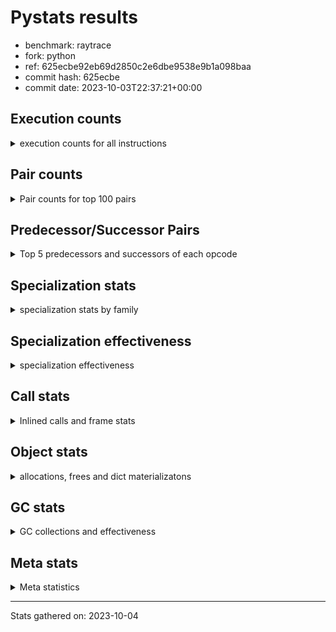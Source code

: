 
# Pystats results

- benchmark: raytrace
- fork: python
- ref: 625ecbe92eb69d2850c2e6dbe9538e9b1a098baa
- commit hash: 625ecbe
- commit date: 2023-10-03T22:37:21+00:00

## Execution counts

<details>
<summary> execution counts for all instructions </summary>

|Name | Count | Self | Cumulative | Miss ratio | 
|---|---:|---:|---:|---:|
| LOAD_FAST | 607,017,120 | 22.4% | 22.4% |  |
| LOAD_ATTR_INSTANCE_VALUE | 392,369,100 | 14.5% | 36.9% | 0.1% |
| RESUME_CHECK | 172,022,640 | 6.4% | 43.3% |  |
| LOAD_FAST_LOAD_FAST | 147,227,340 | 5.4% | 48.7% |  |
| RETURN_VALUE | 141,958,140 | 5.2% | 54.0% |  |
| BINARY_OP_MULTIPLY_FLOAT | 129,093,900 | 4.8% | 58.7% | 5.4% |
| CALL_PY_EXACT_ARGS | 119,576,560 | 4.4% | 63.2% | 2.4% |
| LOAD_ATTR_METHOD_WITH_VALUES | 117,702,520 | 4.3% | 67.5% | 2.5% |
| STORE_ATTR_INSTANCE_VALUE | 96,107,880 | 3.6% | 71.1% | 0.0% |
| STORE_FAST | 69,370,320 | 2.6% | 73.6% |  |
| BINARY_OP_ADD_FLOAT | 69,208,300 | 2.6% | 76.2% | 8.7% |
| RETURN_CONST | 63,452,700 | 2.3% | 78.5% |  |
| BINARY_OP | 54,801,080 | 2.0% | 80.6% |  |
| BINARY_OP_SUBTRACT_FLOAT | 50,859,000 | 1.9% | 82.4% | 29.7% |
| LOAD_CONST | 49,283,940 | 1.8% | 84.3% |  |
| LOAD_GLOBAL_MODULE | 44,451,880 | 1.6% | 85.9% |  |
| EXIT_INIT_CHECK | 33,388,200 | 1.2% | 87.1% |  |
| CALL_ALLOC_AND_ENTER_INIT | 33,388,200 | 1.2% | 88.4% |  |
| POP_JUMP_IF_FALSE | 32,280,780 | 1.2% | 89.6% |  |
| POP_TOP | 32,090,820 | 1.2% | 90.7% |  |
| FOR_ITER_LIST | 23,964,720 | 0.9% | 91.6% |  |
| JUMP_BACKWARD | 22,059,420 | 0.8% | 92.4% |  |
| INTERPRETER_EXIT | 19,112,340 | 0.7% | 93.2% |  |
| TO_BOOL_BOOL | 18,511,860 | 0.7% | 93.8% |  |
| BINARY_OP_MULTIPLY_INT | 14,192,820 | 0.5% | 94.4% | 60.7% |
| POP_JUMP_IF_NOT_NONE | 13,213,380 | 0.5% | 94.9% |  |
| BINARY_SUBSCR_TUPLE_INT | 13,105,200 | 0.5% | 95.3% |  |
| STORE_FAST_STORE_FAST | 12,617,460 | 0.5% | 95.8% |  |
| COMPARE_OP | 12,344,560 | 0.5% | 96.3% |  |
| UNPACK_SEQUENCE_TWO_TUPLE | 12,297,480 | 0.5% | 96.7% |  |
| BUILD_TUPLE | 8,288,040 | 0.3% | 97.0% |  |
| CALL_BUILTIN_O | 7,703,580 | 0.3% | 97.3% |  |
| PUSH_NULL | 7,609,740 | 0.3% | 97.6% |  |
| LIST_APPEND | 7,327,200 | 0.3% | 97.9% |  |
| LOAD_GLOBAL_BUILTIN | 7,114,740 | 0.3% | 98.1% |  |
| LOAD_ATTR_MODULE | 7,009,600 | 0.3% | 98.4% |  |
| CALL | 6,416,740 | 0.2% | 98.6% |  |
| BINARY_OP_SUBTRACT_INT | 4,877,700 | 0.2% | 98.8% | 7.2% |
| BINARY_OP_ADD_INT | 3,778,740 | 0.1% | 98.9% |  |
| POP_JUMP_IF_TRUE | 3,218,580 | 0.1% | 99.1% |  |
| GET_ITER | 3,117,960 | 0.1% | 99.2% |  |
| UNARY_NEGATIVE | 2,650,380 | 0.1% | 99.3% |  |
| STORE_SUBSCR | 2,400,560 | 0.1% | 99.4% |  |
| COMPARE_OP_FLOAT | 1,964,460 | 0.1% | 99.4% |  |
| BUILD_LIST | 1,836,120 | 0.1% | 99.5% |  |
| SWAP | 1,831,800 | 0.1% | 99.6% |  |
| LOAD_FAST_AND_CLEAR | 1,831,800 | 0.1% | 99.6% |  |
| TO_BOOL | 1,530,440 | 0.1% | 99.7% |  |
| NOP | 1,511,880 | 0.1% | 99.7% |  |
| FOR_ITER_RANGE | 1,212,660 | 0.0% | 99.8% |  |
| COMPARE_OP_INT | 919,980 | 0.0% | 99.8% |  |
| LOAD_ATTR | 832,520 | 0.0% | 99.9% |  |
| LOAD_ATTR_METHOD_NO_DICT | 616,320 | 0.0% | 99.9% |  |
| CALL_LIST_APPEND | 614,760 | 0.0% | 99.9% |  |
| CALL_FUNCTION_EX | 600,180 | 0.0% | 99.9% |  |
| LIST_EXTEND | 600,060 | 0.0% | 99.9% |  |
| CALL_INTRINSIC_1 | 600,060 | 0.0% | 100.0% |  |
| POP_JUMP_IF_NONE | 338,340 | 0.0% | 100.0% |  |
| UNPACK_SEQUENCE_TUPLE | 319,980 | 0.0% | 100.0% |  |
| TO_BOOL_INT | 231,420 | 0.0% | 100.0% |  |
| CALL_BUILTIN_CLASS | 6,240 | 0.0% | 100.0% |  |
| CALL_METHOD_DESCRIPTOR_FAST | 1,560 | 0.0% | 100.0% |  |
| LOAD_GLOBAL | 560 | 0.0% | 100.0% |  |
| CALL_KW | 420 | 0.0% | 100.0% |  |
| STORE_ATTR | 280 | 0.0% | 100.0% |  |
| LOAD_DEREF | 180 | 0.0% | 100.0% |  |
| EXTENDED_ARG | 180 | 0.0% | 100.0% |  |
| TO_BOOL_NONE | 60 | 0.0% | 100.0% |  |
| DICT_MERGE | 60 | 0.0% | 100.0% |  |
| COPY_FREE_VARS | 60 | 0.0% | 100.0% |  |
| BUILD_MAP | 60 | 0.0% | 100.0% |  |


</details>

## Pair counts

<details>
<summary> Pair counts for top 100 pairs </summary>

|Pair | Count | Self | Cumulative | 
|---|---:|---:|---:|
| LOAD_FAST LOAD_ATTR_INSTANCE_VALUE | 364,035,820 | 13.5% | 13.5% |
| LOAD_ATTR_INSTANCE_VALUE LOAD_FAST | 174,327,960 | 6.4% | 19.9% |
| CALL_PY_EXACT_ARGS RESUME_CHECK | 119,521,920 | 4.4% | 24.3% |
| LOAD_ATTR_INSTANCE_VALUE BINARY_OP_MULTIPLY_FLOAT | 118,163,280 | 4.4% | 28.7% |
| LOAD_FAST LOAD_ATTR_METHOD_WITH_VALUES | 106,191,680 | 3.9% | 32.6% |
| RESUME_CHECK LOAD_FAST | 103,860,420 | 3.8% | 36.4% |
| LOAD_FAST_LOAD_FAST STORE_ATTR_INSTANCE_VALUE | 88,383,160 | 3.3% | 39.7% |
| LOAD_ATTR_METHOD_WITH_VALUES CALL_PY_EXACT_ARGS | 62,291,040 | 2.3% | 42.0% |
| STORE_FAST LOAD_FAST | 62,054,940 | 2.3% | 44.3% |
| STORE_ATTR_INSTANCE_VALUE LOAD_FAST_LOAD_FAST | 54,995,040 | 2.0% | 46.3% |
| BINARY_OP_MULTIPLY_FLOAT BINARY_OP_ADD_FLOAT | 52,575,180 | 1.9% | 48.3% |
| LOAD_ATTR_METHOD_WITH_VALUES LOAD_FAST | 41,079,420 | 1.5% | 49.8% |
| BINARY_OP_MULTIPLY_FLOAT LOAD_FAST | 38,641,980 | 1.4% | 51.2% |
| BINARY_OP_ADD_FLOAT LOAD_FAST | 35,208,720 | 1.3% | 52.5% |
| RETURN_VALUE RETURN_VALUE | 34,178,400 | 1.3% | 53.8% |
| STORE_ATTR_INSTANCE_VALUE RETURN_CONST | 33,984,720 | 1.3% | 55.0% |
| RESUME_CHECK LOAD_FAST_LOAD_FAST | 33,476,280 | 1.2% | 56.3% |
| RETURN_CONST EXIT_INIT_CHECK | 33,388,200 | 1.2% | 57.5% |
| EXIT_INIT_CHECK RETURN_VALUE | 33,388,200 | 1.2% | 58.7% |
| CALL_ALLOC_AND_ENTER_INIT RESUME_CHECK | 33,388,200 | 1.2% | 60.0% |
| LOAD_FAST RETURN_VALUE | 32,788,680 | 1.2% | 61.2% |
| LOAD_ATTR_INSTANCE_VALUE BINARY_OP | 32,650,260 | 1.2% | 62.4% |
| RETURN_VALUE POP_TOP | 31,464,180 | 1.2% | 63.6% |
| POP_TOP LOAD_FAST | 30,592,560 | 1.1% | 64.7% |
| BINARY_OP_ADD_FLOAT RETURN_VALUE | 30,513,000 | 1.1% | 65.8% |
| LOAD_FAST CALL_PY_EXACT_ARGS | 30,337,720 | 1.1% | 66.9% |
| LOAD_FAST_LOAD_FAST LOAD_ATTR_INSTANCE_VALUE | 28,322,300 | 1.0% | 68.0% |
| LOAD_ATTR_INSTANCE_VALUE BINARY_OP_SUBTRACT_FLOAT | 27,452,940 | 1.0% | 69.0% |
| BINARY_OP_SUBTRACT_FLOAT LOAD_FAST | 27,133,200 | 1.0% | 70.0% |
| LOAD_FAST LOAD_CONST | 25,189,800 | 0.9% | 70.9% |
| JUMP_BACKWARD FOR_ITER_LIST | 20,853,000 | 0.8% | 71.7% |
| LOAD_GLOBAL_MODULE LOAD_FAST | 20,028,300 | 0.7% | 72.4% |
| BINARY_OP CALL_ALLOC_AND_ENTER_INIT | 19,910,120 | 0.7% | 73.2% |
| CACHE RESUME_CHECK | 19,112,340 | 0.7% | 73.9% |
| RETURN_VALUE STORE_FAST | 19,013,460 | 0.7% | 74.6% |
| RETURN_VALUE INTERPRETER_EXIT | 18,511,860 | 0.7% | 75.3% |
| RETURN_CONST TO_BOOL_BOOL | 18,511,860 | 0.7% | 76.0% |
| POP_JUMP_IF_FALSE LOAD_GLOBAL_MODULE | 18,511,860 | 0.7% | 76.6% |
| BINARY_OP_MULTIPLY_FLOAT LOAD_FAST_LOAD_FAST | 17,957,080 | 0.7% | 77.3% |
| TO_BOOL_BOOL POP_JUMP_IF_FALSE | 17,871,900 | 0.7% | 78.0% |
| RESUME_CHECK RETURN_CONST | 17,871,900 | 0.7% | 78.6% |
| RESUME_CHECK LOAD_GLOBAL_MODULE | 15,577,920 | 0.6% | 79.2% |
| LOAD_GLOBAL_MODULE LOAD_FAST_LOAD_FAST | 15,234,840 | 0.6% | 79.8% |
| LOAD_FAST POP_JUMP_IF_NOT_NONE | 13,213,380 | 0.5% | 80.3% |
| LOAD_CONST BINARY_SUBSCR_TUPLE_INT | 13,105,200 | 0.5% | 80.7% |
| LOAD_CONST COMPARE_OP | 12,341,520 | 0.5% | 81.2% |
| LOAD_ATTR_INSTANCE_VALUE CALL_PY_EXACT_ARGS | 12,297,520 | 0.5% | 81.7% |
| UNPACK_SEQUENCE_TWO_TUPLE STORE_FAST_STORE_FAST | 12,297,480 | 0.5% | 82.1% |
| FOR_ITER_LIST UNPACK_SEQUENCE_TWO_TUPLE | 12,297,480 | 0.5% | 82.6% |
| LOAD_ATTR_INSTANCE_VALUE BINARY_OP_MULTIPLY_INT | 11,781,120 | 0.4% | 83.0% |
| COMPARE_OP POP_JUMP_IF_FALSE | 11,727,360 | 0.4% | 83.4% |
| BINARY_OP STORE_FAST | 11,048,680 | 0.4% | 83.8% |
| BINARY_OP_MULTIPLY_FLOAT BINARY_OP_SUBTRACT_FLOAT | 10,767,780 | 0.4% | 84.2% |
| RETURN_VALUE LOAD_FAST_LOAD_FAST | 10,767,420 | 0.4% | 84.6% |
| LOAD_FAST_LOAD_FAST BINARY_OP_MULTIPLY_FLOAT | 10,767,420 | 0.4% | 85.0% |
| BINARY_OP_SUBTRACT_FLOAT STORE_FAST | 10,737,480 | 0.4% | 85.4% |
| BINARY_OP_SUBTRACT_FLOAT BINARY_OP_SUBTRACT_FLOAT | 10,737,420 | 0.4% | 85.8% |
| POP_JUMP_IF_FALSE RETURN_CONST | 10,355,460 | 0.4% | 86.2% |
| POP_JUMP_IF_NOT_NONE JUMP_BACKWARD | 10,351,380 | 0.4% | 86.6% |
| FOR_ITER_LIST STORE_FAST | 9,497,220 | 0.4% | 86.9% |
| LOAD_CONST LOAD_FAST | 9,276,060 | 0.3% | 87.3% |
| BINARY_OP LOAD_FAST | 9,238,980 | 0.3% | 87.6% |
| BINARY_OP_MULTIPLY_FLOAT CALL_ALLOC_AND_ENTER_INIT | 8,978,540 | 0.3% | 88.0% |
| BINARY_OP_MULTIPLY_INT BINARY_OP_ADD_FLOAT | 8,437,640 | 0.3% | 88.3% |
| LOAD_FAST_LOAD_FAST LOAD_ATTR_METHOD_WITH_VALUES | 7,967,160 | 0.3% | 88.6% |
| LOAD_FAST STORE_ATTR_INSTANCE_VALUE | 7,724,440 | 0.3% | 88.8% |
| RETURN_VALUE LOAD_FAST | 7,330,740 | 0.3% | 89.1% |
| LOAD_FAST BUILD_TUPLE | 7,327,260 | 0.3% | 89.4% |
| STORE_FAST_STORE_FAST LOAD_FAST_LOAD_FAST | 7,327,200 | 0.3% | 89.7% |
| LIST_APPEND JUMP_BACKWARD | 7,327,200 | 0.3% | 89.9% |
| BUILD_TUPLE LIST_APPEND | 7,327,200 | 0.3% | 90.2% |
| BINARY_SUBSCR_TUPLE_INT STORE_FAST | 7,327,200 | 0.3% | 90.5% |
| RETURN_VALUE BINARY_OP | 7,233,180 | 0.3% | 90.7% |
| LOAD_ATTR_METHOD_WITH_VALUES LOAD_CONST | 7,144,620 | 0.3% | 91.0% |
| LOAD_ATTR_MODULE PUSH_NULL | 7,009,540 | 0.3% | 91.3% |
| PUSH_NULL LOAD_FAST | 7,009,500 | 0.3% | 91.5% |
| LOAD_GLOBAL_MODULE LOAD_ATTR_MODULE | 7,009,480 | 0.3% | 91.8% |
| BINARY_OP CALL_PY_EXACT_ARGS | 6,824,640 | 0.3% | 92.0% |
| STORE_ATTR_INSTANCE_VALUE LOAD_FAST | 6,807,300 | 0.3% | 92.3% |
| RETURN_VALUE CALL_BUILTIN_O | 6,593,220 | 0.2% | 92.5% |
| CALL_BUILTIN_O RETURN_VALUE | 6,593,220 | 0.2% | 92.8% |
| LOAD_FAST BINARY_OP | 6,490,300 | 0.2% | 93.0% |
| RETURN_CONST LOAD_FAST | 6,206,880 | 0.2% | 93.2% |
| RETURN_VALUE CALL_PY_EXACT_ARGS | 5,610,360 | 0.2% | 93.5% |
| LOAD_ATTR_METHOD_WITH_VALUES LOAD_GLOBAL_MODULE | 4,970,880 | 0.2% | 93.6% |
| STORE_FAST_STORE_FAST LOAD_FAST | 4,970,280 | 0.2% | 93.8% |
| LOAD_FAST_LOAD_FAST LOAD_FAST | 4,970,280 | 0.2% | 94.0% |
| RETURN_CONST STORE_FAST | 4,744,500 | 0.2% | 94.2% |
| LOAD_GLOBAL_BUILTIN LOAD_CONST | 3,920,040 | 0.1% | 94.3% |
| LOAD_ATTR_INSTANCE_VALUE BINARY_OP_ADD_FLOAT | 3,919,980 | 0.1% | 94.5% |
| LOAD_ATTR_INSTANCE_VALUE LOAD_CONST | 3,711,900 | 0.1% | 94.6% |
| CALL CALL | 3,601,640 | 0.1% | 94.7% |
| LOAD_CONST LOAD_GLOBAL_BUILTIN | 3,600,000 | 0.1% | 94.9% |
| BINARY_OP_MULTIPLY_INT LOAD_FAST | 3,297,240 | 0.1% | 95.0% |
| BINARY_OP BINARY_OP_ADD_FLOAT | 3,056,820 | 0.1% | 95.1% |
| LOAD_FAST_LOAD_FAST LOAD_CONST | 2,898,180 | 0.1% | 95.2% |
| BINARY_SUBSCR_TUPLE_INT LOAD_FAST_LOAD_FAST | 2,879,820 | 0.1% | 95.3% |
| BINARY_SUBSCR_TUPLE_INT BINARY_OP | 2,847,420 | 0.1% | 95.4% |
| LOAD_ATTR_INSTANCE_VALUE BINARY_OP_SUBTRACT_INT | 2,755,080 | 0.1% | 95.5% |
| LOAD_CONST BINARY_OP_ADD_INT | 2,715,900 | 0.1% | 95.6% |


</details>

## Predecessor/Successor Pairs

<details>
<summary> Top 5 predecessors and successors of each opcode </summary>

### CACHE

<details>
<summary> Successors and predecessors for CACHE </summary>

|Predecessors | Count | Percentage | 
|---|---:|---:|

|Successors | Count | Percentage | 
|---|---:|---:|
| RESUME_CHECK | 19,112,340 | 100.0% |


</details>

### EXIT_INIT_CHECK

<details>
<summary> Successors and predecessors for EXIT_INIT_CHECK </summary>

|Predecessors | Count | Percentage | 
|---|---:|---:|
| RETURN_CONST | 33,388,200 | 100.0% |

|Successors | Count | Percentage | 
|---|---:|---:|
| RETURN_VALUE | 33,388,200 | 100.0% |


</details>

### GET_ITER

<details>
<summary> Successors and predecessors for GET_ITER </summary>

|Predecessors | Count | Percentage | 
|---|---:|---:|
| LOAD_ATTR_INSTANCE_VALUE | 1,875,840 | 60.2% |
| LOAD_FAST | 915,960 | 29.4% |
| RETURN_VALUE | 319,980 | 10.3% |
| CALL_BUILTIN_CLASS | 6,180 | 0.2% |

|Successors | Count | Percentage | 
|---|---:|---:|
| FOR_ITER_LIST | 2,195,820 | 70.4% |
| LOAD_FAST_AND_CLEAR | 915,900 | 29.4% |
| FOR_ITER_RANGE | 6,180 | 0.2% |
| EXTENDED_ARG | 60 | 0.0% |


</details>

### INTERPRETER_EXIT

<details>
<summary> Successors and predecessors for INTERPRETER_EXIT </summary>

|Predecessors | Count | Percentage | 
|---|---:|---:|
| RETURN_VALUE | 18,511,860 | 96.9% |
| RETURN_CONST | 600,480 | 3.1% |

|Successors | Count | Percentage | 
|---|---:|---:|


</details>

### NOP

<details>
<summary> Successors and predecessors for NOP </summary>

|Predecessors | Count | Percentage | 
|---|---:|---:|
| POP_JUMP_IF_FALSE | 915,900 | 60.6% |
| POP_JUMP_IF_NOT_NONE | 595,920 | 39.4% |
| POP_TOP | 60 | 0.0% |

|Successors | Count | Percentage | 
|---|---:|---:|
| LOAD_FAST | 1,511,820 | 100.0% |
| LOAD_DEREF | 60 | 0.0% |


</details>

### POP_TOP

<details>
<summary> Successors and predecessors for POP_TOP </summary>

|Predecessors | Count | Percentage | 
|---|---:|---:|
| RETURN_VALUE | 31,464,180 | 98.0% |
| CALL_FUNCTION_EX | 600,000 | 1.9% |
| POP_JUMP_IF_TRUE | 25,800 | 0.1% |
| RETURN_CONST | 780 | 0.0% |
| CALL | 60 | 0.0% |

|Successors | Count | Percentage | 
|---|---:|---:|
| LOAD_FAST | 30,592,560 | 95.3% |
| LOAD_GLOBAL_MODULE | 640,080 | 2.0% |
| JUMP_BACKWARD | 600,360 | 1.9% |
| LOAD_GLOBAL_BUILTIN | 231,460 | 0.7% |
| RETURN_CONST | 25,800 | 0.1% |


</details>

### PUSH_NULL

<details>
<summary> Successors and predecessors for PUSH_NULL </summary>

|Predecessors | Count | Percentage | 
|---|---:|---:|
| LOAD_ATTR_MODULE | 7,009,540 | 92.1% |
| LOAD_ATTR | 600,080 | 7.9% |
| LOAD_DEREF | 120 | 0.0% |

|Successors | Count | Percentage | 
|---|---:|---:|
| LOAD_FAST | 7,009,500 | 92.1% |
| LOAD_FAST_LOAD_FAST | 600,000 | 7.9% |
| CALL | 180 | 0.0% |
| LOAD_CONST | 60 | 0.0% |


</details>

### RETURN_VALUE

<details>
<summary> Successors and predecessors for RETURN_VALUE </summary>

|Predecessors | Count | Percentage | 
|---|---:|---:|
| RETURN_VALUE | 34,178,400 | 24.1% |
| EXIT_INIT_CHECK | 33,388,200 | 23.5% |
| LOAD_FAST | 32,788,680 | 23.1% |
| BINARY_OP_ADD_FLOAT | 30,513,000 | 21.5% |
| CALL_BUILTIN_O | 6,593,220 | 4.6% |

|Successors | Count | Percentage | 
|---|---:|---:|
| RETURN_VALUE | 34,178,400 | 24.1% |
| POP_TOP | 31,464,180 | 22.2% |
| STORE_FAST | 19,013,460 | 13.4% |
| INTERPRETER_EXIT | 18,511,860 | 13.0% |
| LOAD_FAST_LOAD_FAST | 10,767,420 | 7.6% |


</details>

### STORE_SUBSCR

<details>
<summary> Successors and predecessors for STORE_SUBSCR </summary>

|Predecessors | Count | Percentage | 
|---|---:|---:|
| BINARY_OP_ADD_INT | 1,800,000 | 75.0% |
| LOAD_FAST | 600,000 | 25.0% |
| STORE_SUBSCR | 560 | 0.0% |

|Successors | Count | Percentage | 
|---|---:|---:|
| LOAD_GLOBAL_BUILTIN | 1,200,000 | 50.0% |
| RETURN_CONST | 600,000 | 25.0% |
| JUMP_BACKWARD | 600,000 | 25.0% |
| STORE_SUBSCR | 560 | 0.0% |


</details>

### TO_BOOL

<details>
<summary> Successors and predecessors for TO_BOOL </summary>

|Predecessors | Count | Percentage | 
|---|---:|---:|
| LOAD_FAST | 1,530,080 | 100.0% |
| TO_BOOL | 360 | 0.0% |

|Successors | Count | Percentage | 
|---|---:|---:|
| POP_JUMP_IF_FALSE | 1,530,060 | 100.0% |
| TO_BOOL | 360 | 0.0% |
| TO_BOOL_NONE | 20 | 0.0% |


</details>

### UNARY_NEGATIVE

<details>
<summary> Successors and predecessors for UNARY_NEGATIVE </summary>

|Predecessors | Count | Percentage | 
|---|---:|---:|
| LOAD_FAST | 1,530,060 | 57.7% |
| LOAD_GLOBAL_MODULE | 1,120,320 | 42.3% |

|Successors | Count | Percentage | 
|---|---:|---:|
| BINARY_OP | 1,530,060 | 57.7% |
| COMPARE_OP_FLOAT | 1,120,320 | 42.3% |


</details>

### BINARY_OP

<details>
<summary> Successors and predecessors for BINARY_OP </summary>

|Predecessors | Count | Percentage | 
|---|---:|---:|
| LOAD_ATTR_INSTANCE_VALUE | 32,650,260 | 59.6% |
| RETURN_VALUE | 7,233,180 | 13.2% |
| LOAD_FAST | 6,490,300 | 11.8% |
| BINARY_SUBSCR_TUPLE_INT | 2,847,420 | 5.2% |
| LOAD_FAST_LOAD_FAST | 1,833,740 | 3.3% |

|Successors | Count | Percentage | 
|---|---:|---:|
| CALL_ALLOC_AND_ENTER_INIT | 19,910,120 | 36.3% |
| STORE_FAST | 11,048,680 | 20.2% |
| LOAD_FAST | 9,238,980 | 16.9% |
| CALL_PY_EXACT_ARGS | 6,824,640 | 12.5% |
| BINARY_OP_ADD_FLOAT | 3,056,820 | 5.6% |


</details>

### BUILD_LIST

<details>
<summary> Successors and predecessors for BUILD_LIST </summary>

|Predecessors | Count | Percentage | 
|---|---:|---:|
| SWAP | 915,900 | 49.9% |
| LOAD_FAST_LOAD_FAST | 600,000 | 32.7% |
| RESUME_CHECK | 320,040 | 17.4% |
| STORE_ATTR_INSTANCE_VALUE | 60 | 0.0% |
| LOAD_FAST | 60 | 0.0% |

|Successors | Count | Percentage | 
|---|---:|---:|
| SWAP | 915,900 | 49.9% |
| LOAD_FAST | 600,120 | 32.7% |
| STORE_FAST | 319,980 | 17.4% |
| LOAD_FAST_LOAD_FAST | 60 | 0.0% |
| LOAD_DEREF | 60 | 0.0% |


</details>

### BUILD_MAP

<details>
<summary> Successors and predecessors for BUILD_MAP </summary>

|Predecessors | Count | Percentage | 
|---|---:|---:|
| BUILD_TUPLE | 60 | 100.0% |

|Successors | Count | Percentage | 
|---|---:|---:|
| LOAD_FAST | 60 | 100.0% |


</details>

### BUILD_TUPLE

<details>
<summary> Successors and predecessors for BUILD_TUPLE </summary>

|Predecessors | Count | Percentage | 
|---|---:|---:|
| LOAD_FAST | 7,327,260 | 88.4% |
| BINARY_OP_ADD_FLOAT | 953,900 | 11.5% |
| BINARY_OP | 6,040 | 0.1% |
| LOAD_FAST_LOAD_FAST | 480 | 0.0% |
| LOAD_CONST | 360 | 0.0% |

|Successors | Count | Percentage | 
|---|---:|---:|
| LIST_APPEND | 7,327,200 | 88.4% |
| RETURN_VALUE | 959,940 | 11.6% |
| CALL_LIST_APPEND | 480 | 0.0% |
| LOAD_CONST | 360 | 0.0% |
| BUILD_MAP | 60 | 0.0% |


</details>

### CALL

<details>
<summary> Successors and predecessors for CALL </summary>

|Predecessors | Count | Percentage | 
|---|---:|---:|
| CALL | 3,601,640 | 56.1% |
| BINARY_OP_MULTIPLY_INT | 1,049,060 | 16.3% |
| BINARY_OP | 751,040 | 11.7% |
| BINARY_OP_ADD_FLOAT | 694,260 | 10.8% |
| LOAD_FAST | 320,040 | 5.0% |

|Successors | Count | Percentage | 
|---|---:|---:|
| CALL | 3,601,640 | 56.1% |
| LOAD_FAST | 1,800,120 | 28.1% |
| BINARY_OP_ADD_INT | 462,840 | 7.2% |
| STORE_FAST | 320,040 | 5.0% |
| LOAD_GLOBAL_BUILTIN | 231,420 | 3.6% |


</details>

### CALL_FUNCTION_EX

<details>
<summary> Successors and predecessors for CALL_FUNCTION_EX </summary>

|Predecessors | Count | Percentage | 
|---|---:|---:|
| CALL_INTRINSIC_1 | 600,060 | 100.0% |
| LOAD_FAST | 60 | 0.0% |
| DICT_MERGE | 60 | 0.0% |

|Successors | Count | Percentage | 
|---|---:|---:|
| POP_TOP | 600,000 | 100.0% |
| RESUME_CHECK | 120 | 0.0% |
| COPY_FREE_VARS | 60 | 0.0% |


</details>

### CALL_INTRINSIC_1

<details>
<summary> Successors and predecessors for CALL_INTRINSIC_1 </summary>

|Predecessors | Count | Percentage | 
|---|---:|---:|
| LIST_EXTEND | 600,060 | 100.0% |

|Successors | Count | Percentage | 
|---|---:|---:|
| CALL_FUNCTION_EX | 600,060 | 100.0% |


</details>

### CALL_KW

<details>
<summary> Successors and predecessors for CALL_KW </summary>

|Predecessors | Count | Percentage | 
|---|---:|---:|
| LOAD_CONST | 420 | 100.0% |

|Successors | Count | Percentage | 
|---|---:|---:|
| CALL_PY_EXACT_ARGS | 400 | 95.2% |
| CALL | 20 | 4.8% |


</details>

### COMPARE_OP

<details>
<summary> Successors and predecessors for COMPARE_OP </summary>

|Predecessors | Count | Percentage | 
|---|---:|---:|
| LOAD_CONST | 12,341,520 | 100.0% |
| COMPARE_OP | 3,040 | 0.0% |

|Successors | Count | Percentage | 
|---|---:|---:|
| POP_JUMP_IF_FALSE | 11,727,360 | 95.0% |
| POP_JUMP_IF_TRUE | 614,160 | 5.0% |
| COMPARE_OP | 3,040 | 0.0% |


</details>

### COPY_FREE_VARS

<details>
<summary> Successors and predecessors for COPY_FREE_VARS </summary>

|Predecessors | Count | Percentage | 
|---|---:|---:|
| CALL_FUNCTION_EX | 60 | 100.0% |

|Successors | Count | Percentage | 
|---|---:|---:|
| RESUME_CHECK | 60 | 100.0% |


</details>

### DICT_MERGE

<details>
<summary> Successors and predecessors for DICT_MERGE </summary>

|Predecessors | Count | Percentage | 
|---|---:|---:|
| LOAD_FAST | 60 | 100.0% |

|Successors | Count | Percentage | 
|---|---:|---:|
| CALL_FUNCTION_EX | 60 | 100.0% |


</details>

### EXTENDED_ARG

<details>
<summary> Successors and predecessors for EXTENDED_ARG </summary>

|Predecessors | Count | Percentage | 
|---|---:|---:|
| POP_TOP | 60 | 33.3% |
| JUMP_BACKWARD | 60 | 33.3% |
| GET_ITER | 60 | 33.3% |

|Successors | Count | Percentage | 
|---|---:|---:|
| FOR_ITER_RANGE | 120 | 66.7% |
| JUMP_BACKWARD | 60 | 33.3% |


</details>

### JUMP_BACKWARD

<details>
<summary> Successors and predecessors for JUMP_BACKWARD </summary>

|Predecessors | Count | Percentage | 
|---|---:|---:|
| POP_JUMP_IF_NOT_NONE | 10,351,380 | 46.9% |
| LIST_APPEND | 7,327,200 | 33.2% |
| POP_JUMP_IF_TRUE | 1,693,200 | 7.7% |
| STORE_FAST | 867,060 | 3.9% |
| CALL_LIST_APPEND | 614,160 | 2.8% |

|Successors | Count | Percentage | 
|---|---:|---:|
| FOR_ITER_LIST | 20,853,000 | 94.5% |
| FOR_ITER_RANGE | 1,206,360 | 5.5% |
| EXTENDED_ARG | 60 | 0.0% |


</details>

### LIST_APPEND

<details>
<summary> Successors and predecessors for LIST_APPEND </summary>

|Predecessors | Count | Percentage | 
|---|---:|---:|
| BUILD_TUPLE | 7,327,200 | 100.0% |

|Successors | Count | Percentage | 
|---|---:|---:|
| JUMP_BACKWARD | 7,327,200 | 100.0% |


</details>

### LIST_EXTEND

<details>
<summary> Successors and predecessors for LIST_EXTEND </summary>

|Predecessors | Count | Percentage | 
|---|---:|---:|
| LOAD_FAST | 600,000 | 100.0% |
| LOAD_DEREF | 60 | 0.0% |

|Successors | Count | Percentage | 
|---|---:|---:|
| CALL_INTRINSIC_1 | 600,060 | 100.0% |


</details>

### LOAD_ATTR

<details>
<summary> Successors and predecessors for LOAD_ATTR </summary>

|Predecessors | Count | Percentage | 
|---|---:|---:|
| LOAD_FAST | 600,340 | 72.1% |
| LOAD_GLOBAL_MODULE | 231,780 | 27.8% |
| LOAD_ATTR | 280 | 0.0% |
| RETURN_VALUE | 40 | 0.0% |
| LOAD_FAST_LOAD_FAST | 40 | 0.0% |

|Successors | Count | Percentage | 
|---|---:|---:|
| PUSH_NULL | 600,080 | 72.1% |
| BINARY_OP | 231,420 | 27.8% |
| LOAD_ATTR | 280 | 0.0% |
| LOAD_ATTR_METHOD_WITH_VALUES | 220 | 0.0% |
| LOAD_ATTR_INSTANCE_VALUE | 180 | 0.0% |


</details>

### LOAD_CONST

<details>
<summary> Successors and predecessors for LOAD_CONST </summary>

|Predecessors | Count | Percentage | 
|---|---:|---:|
| LOAD_FAST | 25,189,800 | 51.1% |
| LOAD_ATTR_METHOD_WITH_VALUES | 7,144,620 | 14.5% |
| LOAD_GLOBAL_BUILTIN | 3,920,040 | 8.0% |
| LOAD_ATTR_INSTANCE_VALUE | 3,711,900 | 7.5% |
| LOAD_FAST_LOAD_FAST | 2,898,180 | 5.9% |

|Successors | Count | Percentage | 
|---|---:|---:|
| BINARY_SUBSCR_TUPLE_INT | 13,105,200 | 26.6% |
| COMPARE_OP | 12,341,520 | 25.0% |
| LOAD_FAST | 9,276,060 | 18.8% |
| LOAD_GLOBAL_BUILTIN | 3,600,000 | 7.3% |
| BINARY_OP_ADD_INT | 2,715,900 | 5.5% |


</details>

### LOAD_DEREF

<details>
<summary> Successors and predecessors for LOAD_DEREF </summary>

|Predecessors | Count | Percentage | 
|---|---:|---:|
| RESUME_CHECK | 60 | 33.3% |
| NOP | 60 | 33.3% |
| BUILD_LIST | 60 | 33.3% |

|Successors | Count | Percentage | 
|---|---:|---:|
| PUSH_NULL | 120 | 66.7% |
| LIST_EXTEND | 60 | 33.3% |


</details>

### LOAD_FAST

<details>
<summary> Successors and predecessors for LOAD_FAST </summary>

|Predecessors | Count | Percentage | 
|---|---:|---:|
| LOAD_ATTR_INSTANCE_VALUE | 174,327,960 | 28.7% |
| RESUME_CHECK | 103,860,420 | 17.1% |
| STORE_FAST | 62,054,940 | 10.2% |
| LOAD_ATTR_METHOD_WITH_VALUES | 41,079,420 | 6.8% |
| BINARY_OP_MULTIPLY_FLOAT | 38,641,980 | 6.4% |

|Successors | Count | Percentage | 
|---|---:|---:|
| LOAD_ATTR_INSTANCE_VALUE | 364,035,820 | 60.0% |
| LOAD_ATTR_METHOD_WITH_VALUES | 106,191,680 | 17.5% |
| RETURN_VALUE | 32,788,680 | 5.4% |
| CALL_PY_EXACT_ARGS | 30,337,720 | 5.0% |
| LOAD_CONST | 25,189,800 | 4.1% |


</details>

### LOAD_FAST_AND_CLEAR

<details>
<summary> Successors and predecessors for LOAD_FAST_AND_CLEAR </summary>

|Predecessors | Count | Percentage | 
|---|---:|---:|
| LOAD_FAST_AND_CLEAR | 915,900 | 50.0% |
| GET_ITER | 915,900 | 50.0% |

|Successors | Count | Percentage | 
|---|---:|---:|
| SWAP | 915,900 | 50.0% |
| LOAD_FAST_AND_CLEAR | 915,900 | 50.0% |


</details>

### LOAD_FAST_LOAD_FAST

<details>
<summary> Successors and predecessors for LOAD_FAST_LOAD_FAST </summary>

|Predecessors | Count | Percentage | 
|---|---:|---:|
| STORE_ATTR_INSTANCE_VALUE | 54,995,040 | 37.4% |
| RESUME_CHECK | 33,476,280 | 22.7% |
| BINARY_OP_MULTIPLY_FLOAT | 17,957,080 | 12.2% |
| LOAD_GLOBAL_MODULE | 15,234,840 | 10.3% |
| RETURN_VALUE | 10,767,420 | 7.3% |

|Successors | Count | Percentage | 
|---|---:|---:|
| STORE_ATTR_INSTANCE_VALUE | 88,383,160 | 60.0% |
| LOAD_ATTR_INSTANCE_VALUE | 28,322,300 | 19.2% |
| BINARY_OP_MULTIPLY_FLOAT | 10,767,420 | 7.3% |
| LOAD_ATTR_METHOD_WITH_VALUES | 7,967,160 | 5.4% |
| LOAD_FAST | 4,970,280 | 3.4% |


</details>

### LOAD_GLOBAL

<details>
<summary> Successors and predecessors for LOAD_GLOBAL </summary>

|Predecessors | Count | Percentage | 
|---|---:|---:|
| STORE_FAST | 120 | 21.4% |
| LOAD_ATTR_METHOD_WITH_VALUES | 120 | 21.4% |
| RETURN_VALUE | 100 | 17.9% |
| RESUME_CHECK | 80 | 14.3% |
| STORE_ATTR_INSTANCE_VALUE | 60 | 10.7% |

|Successors | Count | Percentage | 
|---|---:|---:|
| LOAD_GLOBAL_MODULE | 460 | 82.1% |
| LOAD_GLOBAL_BUILTIN | 80 | 14.3% |
| LOAD_ATTR | 20 | 3.6% |


</details>

### POP_JUMP_IF_FALSE

<details>
<summary> Successors and predecessors for POP_JUMP_IF_FALSE </summary>

|Predecessors | Count | Percentage | 
|---|---:|---:|
| TO_BOOL_BOOL | 17,871,900 | 55.4% |
| COMPARE_OP | 11,727,360 | 36.3% |
| TO_BOOL | 1,530,060 | 4.7% |
| COMPARE_OP_INT | 919,980 | 2.8% |
| TO_BOOL_INT | 231,420 | 0.7% |

|Successors | Count | Percentage | 
|---|---:|---:|
| LOAD_GLOBAL_MODULE | 18,511,860 | 57.3% |
| RETURN_CONST | 10,355,460 | 32.1% |
| LOAD_CONST | 1,850,040 | 5.7% |
| NOP | 915,900 | 2.8% |
| LOAD_FAST | 647,520 | 2.0% |


</details>

### POP_JUMP_IF_NONE

<details>
<summary> Successors and predecessors for POP_JUMP_IF_NONE </summary>

|Predecessors | Count | Percentage | 
|---|---:|---:|
| LOAD_FAST | 338,340 | 100.0% |

|Successors | Count | Percentage | 
|---|---:|---:|
| LOAD_FAST | 319,980 | 94.6% |
| LOAD_FAST_LOAD_FAST | 18,360 | 5.4% |


</details>

### POP_JUMP_IF_NOT_NONE

<details>
<summary> Successors and predecessors for POP_JUMP_IF_NOT_NONE </summary>

|Predecessors | Count | Percentage | 
|---|---:|---:|
| LOAD_FAST | 13,213,380 | 100.0% |

|Successors | Count | Percentage | 
|---|---:|---:|
| JUMP_BACKWARD | 10,351,380 | 78.3% |
| LOAD_FAST | 2,266,080 | 17.1% |
| NOP | 595,920 | 4.5% |


</details>

### POP_JUMP_IF_TRUE

<details>
<summary> Successors and predecessors for POP_JUMP_IF_TRUE </summary>

|Predecessors | Count | Percentage | 
|---|---:|---:|
| COMPARE_OP_FLOAT | 1,964,460 | 61.0% |
| TO_BOOL_BOOL | 639,960 | 19.9% |
| COMPARE_OP | 614,160 | 19.1% |

|Successors | Count | Percentage | 
|---|---:|---:|
| JUMP_BACKWARD | 1,693,200 | 52.6% |
| LOAD_FAST | 955,620 | 29.7% |
| LOAD_FAST_LOAD_FAST | 543,960 | 16.9% |
| POP_TOP | 25,800 | 0.8% |


</details>

### RETURN_CONST

<details>
<summary> Successors and predecessors for RETURN_CONST </summary>

|Predecessors | Count | Percentage | 
|---|---:|---:|
| STORE_ATTR_INSTANCE_VALUE | 33,984,720 | 53.6% |
| RESUME_CHECK | 17,871,900 | 28.2% |
| POP_JUMP_IF_FALSE | 10,355,460 | 16.3% |
| FOR_ITER_LIST | 614,160 | 1.0% |
| STORE_SUBSCR | 600,000 | 0.9% |

|Successors | Count | Percentage | 
|---|---:|---:|
| EXIT_INIT_CHECK | 33,388,200 | 52.6% |
| TO_BOOL_BOOL | 18,511,860 | 29.2% |
| LOAD_FAST | 6,206,880 | 9.8% |
| STORE_FAST | 4,744,500 | 7.5% |
| INTERPRETER_EXIT | 600,480 | 0.9% |


</details>

### STORE_ATTR

<details>
<summary> Successors and predecessors for STORE_ATTR </summary>

|Predecessors | Count | Percentage | 
|---|---:|---:|
| LOAD_FAST | 200 | 71.4% |
| LOAD_FAST_LOAD_FAST | 80 | 28.6% |

|Successors | Count | Percentage | 
|---|---:|---:|
| STORE_ATTR_INSTANCE_VALUE | 280 | 100.0% |


</details>

### STORE_FAST

<details>
<summary> Successors and predecessors for STORE_FAST </summary>

|Predecessors | Count | Percentage | 
|---|---:|---:|
| RETURN_VALUE | 19,013,460 | 27.4% |
| BINARY_OP | 11,048,680 | 15.9% |
| BINARY_OP_SUBTRACT_FLOAT | 10,737,480 | 15.5% |
| FOR_ITER_LIST | 9,497,220 | 13.7% |
| BINARY_SUBSCR_TUPLE_INT | 7,327,200 | 10.6% |

|Successors | Count | Percentage | 
|---|---:|---:|
| LOAD_FAST | 62,054,940 | 89.5% |
| LOAD_GLOBAL_MODULE | 2,156,060 | 3.1% |
| STORE_FAST | 1,831,800 | 2.6% |
| LOAD_FAST_LOAD_FAST | 934,260 | 1.3% |
| LOAD_CONST | 920,040 | 1.3% |


</details>

### STORE_FAST_STORE_FAST

<details>
<summary> Successors and predecessors for STORE_FAST_STORE_FAST </summary>

|Predecessors | Count | Percentage | 
|---|---:|---:|
| UNPACK_SEQUENCE_TWO_TUPLE | 12,297,480 | 97.5% |
| UNPACK_SEQUENCE_TUPLE | 319,980 | 2.5% |

|Successors | Count | Percentage | 
|---|---:|---:|
| LOAD_FAST_LOAD_FAST | 7,327,200 | 58.1% |
| LOAD_FAST | 4,970,280 | 39.4% |
| STORE_FAST | 319,980 | 2.5% |


</details>

### SWAP

<details>
<summary> Successors and predecessors for SWAP </summary>

|Predecessors | Count | Percentage | 
|---|---:|---:|
| LOAD_FAST_AND_CLEAR | 915,900 | 50.0% |
| BUILD_LIST | 915,900 | 50.0% |

|Successors | Count | Percentage | 
|---|---:|---:|
| FOR_ITER_LIST | 915,900 | 50.0% |
| BUILD_LIST | 915,900 | 50.0% |


</details>

### BINARY_OP_ADD_FLOAT

<details>
<summary> Successors and predecessors for BINARY_OP_ADD_FLOAT </summary>

|Predecessors | Count | Percentage | 
|---|---:|---:|
| BINARY_OP_MULTIPLY_FLOAT | 52,575,180 | 76.0% |
| BINARY_OP_MULTIPLY_INT | 8,437,640 | 12.2% |
| LOAD_ATTR_INSTANCE_VALUE | 3,919,980 | 5.7% |
| BINARY_OP | 3,056,820 | 4.4% |
| LOAD_CONST | 694,260 | 1.0% |

|Successors | Count | Percentage | 
|---|---:|---:|
| LOAD_FAST | 35,208,720 | 50.9% |
| RETURN_VALUE | 30,513,000 | 44.1% |
| CALL_ALLOC_AND_ENTER_INIT | 1,200,000 | 1.7% |
| BUILD_TUPLE | 953,900 | 1.4% |
| CALL | 694,260 | 1.0% |


</details>

### BINARY_OP_ADD_INT

<details>
<summary> Successors and predecessors for BINARY_OP_ADD_INT </summary>

|Predecessors | Count | Percentage | 
|---|---:|---:|
| LOAD_CONST | 2,715,900 | 71.9% |
| LOAD_FAST | 600,000 | 15.9% |
| CALL | 462,840 | 12.2% |

|Successors | Count | Percentage | 
|---|---:|---:|
| STORE_SUBSCR | 1,800,000 | 47.6% |
| LOAD_FAST | 915,900 | 24.2% |
| LOAD_CONST | 831,420 | 22.0% |
| LOAD_GLOBAL_BUILTIN | 231,420 | 6.1% |


</details>

### BINARY_OP_MULTIPLY_FLOAT

<details>
<summary> Successors and predecessors for BINARY_OP_MULTIPLY_FLOAT </summary>

|Predecessors | Count | Percentage | 
|---|---:|---:|
| LOAD_ATTR_INSTANCE_VALUE | 118,163,280 | 91.5% |
| LOAD_FAST_LOAD_FAST | 10,767,420 | 8.3% |
| BINARY_OP_MULTIPLY_INT | 112,140 | 0.1% |
| BINARY_SUBSCR_TUPLE_INT | 32,400 | 0.0% |
| BINARY_OP | 18,620 | 0.0% |

|Successors | Count | Percentage | 
|---|---:|---:|
| BINARY_OP_ADD_FLOAT | 52,575,180 | 40.7% |
| LOAD_FAST | 38,641,980 | 29.9% |
| LOAD_FAST_LOAD_FAST | 17,957,080 | 13.9% |
| BINARY_OP_SUBTRACT_FLOAT | 10,767,780 | 8.3% |
| CALL_ALLOC_AND_ENTER_INIT | 8,978,540 | 7.0% |


</details>

### BINARY_OP_MULTIPLY_INT

<details>
<summary> Successors and predecessors for BINARY_OP_MULTIPLY_INT </summary>

|Predecessors | Count | Percentage | 
|---|---:|---:|
| LOAD_ATTR_INSTANCE_VALUE | 11,781,120 | 83.0% |
| LOAD_CONST | 2,249,080 | 15.8% |
| BINARY_OP | 137,100 | 1.0% |
| BINARY_OP_MULTIPLY_FLOAT | 25,440 | 0.2% |
| LOAD_FAST_LOAD_FAST | 80 | 0.0% |

|Successors | Count | Percentage | 
|---|---:|---:|
| BINARY_OP_ADD_FLOAT | 8,437,640 | 59.5% |
| LOAD_FAST | 3,297,240 | 23.2% |
| CALL | 1,049,060 | 7.4% |
| LOAD_CONST | 600,060 | 4.2% |
| STORE_FAST | 600,000 | 4.2% |


</details>

### BINARY_OP_SUBTRACT_FLOAT

<details>
<summary> Successors and predecessors for BINARY_OP_SUBTRACT_FLOAT </summary>

|Predecessors | Count | Percentage | 
|---|---:|---:|
| LOAD_ATTR_INSTANCE_VALUE | 27,452,940 | 54.0% |
| BINARY_OP_MULTIPLY_FLOAT | 10,767,780 | 21.2% |
| BINARY_OP_SUBTRACT_FLOAT | 10,737,420 | 21.1% |
| LOAD_FAST | 1,200,040 | 2.4% |
| CALL_BUILTIN_O | 416,040 | 0.8% |

|Successors | Count | Percentage | 
|---|---:|---:|
| LOAD_FAST | 27,133,200 | 53.3% |
| STORE_FAST | 10,737,480 | 21.1% |
| BINARY_OP_SUBTRACT_FLOAT | 10,737,420 | 21.1% |
| CALL_PY_EXACT_ARGS | 1,200,000 | 2.4% |
| RETURN_VALUE | 416,040 | 0.8% |


</details>

### BINARY_OP_SUBTRACT_INT

<details>
<summary> Successors and predecessors for BINARY_OP_SUBTRACT_INT </summary>

|Predecessors | Count | Percentage | 
|---|---:|---:|
| LOAD_ATTR_INSTANCE_VALUE | 2,755,080 | 56.5% |
| LOAD_CONST | 1,515,980 | 31.1% |
| LOAD_FAST | 600,000 | 12.3% |
| BINARY_OP | 6,100 | 0.1% |
| BINARY_OP_SUBTRACT_FLOAT | 540 | 0.0% |

|Successors | Count | Percentage | 
|---|---:|---:|
| CALL_ALLOC_AND_ENTER_INIT | 2,658,120 | 54.5% |
| LOAD_FAST | 1,612,860 | 33.1% |
| LOAD_CONST | 600,000 | 12.3% |
| BINARY_OP | 6,240 | 0.1% |
| BINARY_OP_SUBTRACT_FLOAT | 480 | 0.0% |


</details>

### BINARY_SUBSCR_TUPLE_INT

<details>
<summary> Successors and predecessors for BINARY_SUBSCR_TUPLE_INT </summary>

|Predecessors | Count | Percentage | 
|---|---:|---:|
| LOAD_CONST | 13,105,200 | 100.0% |

|Successors | Count | Percentage | 
|---|---:|---:|
| STORE_FAST | 7,327,200 | 55.9% |
| LOAD_FAST_LOAD_FAST | 2,879,820 | 22.0% |
| BINARY_OP | 2,847,420 | 21.7% |
| BINARY_OP_MULTIPLY_FLOAT | 32,400 | 0.2% |
| COMPARE_OP_FLOAT | 18,360 | 0.1% |


</details>

### CALL_ALLOC_AND_ENTER_INIT

<details>
<summary> Successors and predecessors for CALL_ALLOC_AND_ENTER_INIT </summary>

|Predecessors | Count | Percentage | 
|---|---:|---:|
| BINARY_OP | 19,910,120 | 59.6% |
| BINARY_OP_MULTIPLY_FLOAT | 8,978,540 | 26.9% |
| BINARY_OP_SUBTRACT_INT | 2,658,120 | 8.0% |
| BINARY_OP_ADD_FLOAT | 1,200,000 | 3.6% |
| BINARY_OP_SUBTRACT_FLOAT | 320,100 | 1.0% |

|Successors | Count | Percentage | 
|---|---:|---:|
| RESUME_CHECK | 33,388,200 | 100.0% |


</details>

### CALL_BUILTIN_CLASS

<details>
<summary> Successors and predecessors for CALL_BUILTIN_CLASS </summary>

|Predecessors | Count | Percentage | 
|---|---:|---:|
| LOAD_ATTR_INSTANCE_VALUE | 6,040 | 96.8% |
| CALL | 80 | 1.3% |
| LOAD_FAST | 40 | 0.6% |
| LOAD_CONST | 40 | 0.6% |
| BINARY_OP_MULTIPLY_INT | 40 | 0.6% |

|Successors | Count | Percentage | 
|---|---:|---:|
| GET_ITER | 6,180 | 99.0% |
| STORE_FAST | 60 | 1.0% |


</details>

### CALL_BUILTIN_O

<details>
<summary> Successors and predecessors for CALL_BUILTIN_O </summary>

|Predecessors | Count | Percentage | 
|---|---:|---:|
| RETURN_VALUE | 6,593,220 | 85.6% |
| LOAD_ATTR_INSTANCE_VALUE | 694,260 | 9.0% |
| LOAD_FAST | 416,080 | 5.4% |
| CALL | 20 | 0.0% |

|Successors | Count | Percentage | 
|---|---:|---:|
| RETURN_VALUE | 6,593,220 | 85.6% |
| LOAD_CONST | 694,260 | 9.0% |
| BINARY_OP_SUBTRACT_FLOAT | 416,040 | 5.4% |
| STORE_FAST | 60 | 0.0% |


</details>

### CALL_LIST_APPEND

<details>
<summary> Successors and predecessors for CALL_LIST_APPEND </summary>

|Predecessors | Count | Percentage | 
|---|---:|---:|
| LOAD_FAST | 614,280 | 99.9% |
| BUILD_TUPLE | 480 | 0.1% |

|Successors | Count | Percentage | 
|---|---:|---:|
| JUMP_BACKWARD | 614,160 | 99.9% |
| RETURN_CONST | 600 | 0.1% |


</details>

### CALL_METHOD_DESCRIPTOR_FAST

<details>
<summary> Successors and predecessors for CALL_METHOD_DESCRIPTOR_FAST </summary>

|Predecessors | Count | Percentage | 
|---|---:|---:|
| LOAD_CONST | 1,520 | 97.4% |
| CALL | 40 | 2.6% |

|Successors | Count | Percentage | 
|---|---:|---:|
| LOAD_FAST | 1,560 | 100.0% |


</details>

### CALL_PY_EXACT_ARGS

<details>
<summary> Successors and predecessors for CALL_PY_EXACT_ARGS </summary>

|Predecessors | Count | Percentage | 
|---|---:|---:|
| LOAD_ATTR_METHOD_WITH_VALUES | 62,291,040 | 52.1% |
| LOAD_FAST | 30,337,720 | 25.4% |
| LOAD_ATTR_INSTANCE_VALUE | 12,297,520 | 10.3% |
| BINARY_OP | 6,824,640 | 5.7% |
| RETURN_VALUE | 5,610,360 | 4.7% |

|Successors | Count | Percentage | 
|---|---:|---:|
| RESUME_CHECK | 119,521,920 | 100.0% |
| CALL_PY_EXACT_ARGS | 54,640 | 0.0% |


</details>

### COMPARE_OP_FLOAT

<details>
<summary> Successors and predecessors for COMPARE_OP_FLOAT </summary>

|Predecessors | Count | Percentage | 
|---|---:|---:|
| UNARY_NEGATIVE | 1,120,320 | 57.0% |
| LOAD_GLOBAL_MODULE | 825,780 | 42.0% |
| BINARY_SUBSCR_TUPLE_INT | 18,360 | 0.9% |

|Successors | Count | Percentage | 
|---|---:|---:|
| POP_JUMP_IF_TRUE | 1,964,460 | 100.0% |


</details>

### COMPARE_OP_INT

<details>
<summary> Successors and predecessors for COMPARE_OP_INT </summary>

|Predecessors | Count | Percentage | 
|---|---:|---:|
| LOAD_CONST | 919,980 | 100.0% |

|Successors | Count | Percentage | 
|---|---:|---:|
| POP_JUMP_IF_FALSE | 919,980 | 100.0% |


</details>

### FOR_ITER_LIST

<details>
<summary> Successors and predecessors for FOR_ITER_LIST </summary>

|Predecessors | Count | Percentage | 
|---|---:|---:|
| JUMP_BACKWARD | 20,853,000 | 87.0% |
| GET_ITER | 2,195,820 | 9.2% |
| SWAP | 915,900 | 3.8% |

|Successors | Count | Percentage | 
|---|---:|---:|
| UNPACK_SEQUENCE_TWO_TUPLE | 12,297,480 | 51.3% |
| STORE_FAST | 9,497,220 | 39.6% |
| LOAD_FAST | 1,235,880 | 5.2% |
| RETURN_CONST | 614,160 | 2.6% |
| LOAD_GLOBAL_BUILTIN | 319,980 | 1.3% |


</details>

### FOR_ITER_RANGE

<details>
<summary> Successors and predecessors for FOR_ITER_RANGE </summary>

|Predecessors | Count | Percentage | 
|---|---:|---:|
| JUMP_BACKWARD | 1,206,360 | 99.5% |
| GET_ITER | 6,180 | 0.5% |
| EXTENDED_ARG | 120 | 0.0% |

|Successors | Count | Percentage | 
|---|---:|---:|
| STORE_FAST | 1,206,420 | 99.5% |
| JUMP_BACKWARD | 6,000 | 0.5% |
| RETURN_CONST | 60 | 0.0% |
| LOAD_FAST_LOAD_FAST | 60 | 0.0% |
| LOAD_FAST | 60 | 0.0% |


</details>

### LOAD_ATTR_INSTANCE_VALUE

<details>
<summary> Successors and predecessors for LOAD_ATTR_INSTANCE_VALUE </summary>

|Predecessors | Count | Percentage | 
|---|---:|---:|
| LOAD_FAST | 364,035,820 | 92.8% |
| LOAD_FAST_LOAD_FAST | 28,322,300 | 7.2% |
| LOAD_ATTR_INSTANCE_VALUE | 10,800 | 0.0% |
| LOAD_ATTR | 180 | 0.0% |

|Successors | Count | Percentage | 
|---|---:|---:|
| LOAD_FAST | 174,327,960 | 44.4% |
| BINARY_OP_MULTIPLY_FLOAT | 118,163,280 | 30.1% |
| BINARY_OP | 32,650,260 | 8.3% |
| BINARY_OP_SUBTRACT_FLOAT | 27,452,940 | 7.0% |
| CALL_PY_EXACT_ARGS | 12,297,520 | 3.1% |


</details>

### LOAD_ATTR_METHOD_NO_DICT

<details>
<summary> Successors and predecessors for LOAD_ATTR_METHOD_NO_DICT </summary>

|Predecessors | Count | Percentage | 
|---|---:|---:|
| LOAD_FAST | 615,680 | 99.9% |
| LOAD_ATTR_INSTANCE_VALUE | 600 | 0.1% |
| LOAD_ATTR | 40 | 0.0% |

|Successors | Count | Percentage | 
|---|---:|---:|
| LOAD_FAST | 614,280 | 99.7% |
| LOAD_CONST | 1,560 | 0.3% |
| LOAD_FAST_LOAD_FAST | 480 | 0.1% |


</details>

### LOAD_ATTR_METHOD_WITH_VALUES

<details>
<summary> Successors and predecessors for LOAD_ATTR_METHOD_WITH_VALUES </summary>

|Predecessors | Count | Percentage | 
|---|---:|---:|
| LOAD_FAST | 106,191,680 | 90.2% |
| LOAD_FAST_LOAD_FAST | 7,967,160 | 6.8% |
| LOAD_ATTR_INSTANCE_VALUE | 2,170,060 | 1.8% |
| BINARY_OP | 702,720 | 0.6% |
| RETURN_VALUE | 614,240 | 0.5% |

|Successors | Count | Percentage | 
|---|---:|---:|
| CALL_PY_EXACT_ARGS | 62,291,040 | 52.9% |
| LOAD_FAST | 41,079,420 | 34.9% |
| LOAD_CONST | 7,144,620 | 6.1% |
| LOAD_GLOBAL_MODULE | 4,970,880 | 4.2% |
| LOAD_FAST_LOAD_FAST | 2,159,940 | 1.8% |


</details>

### LOAD_ATTR_MODULE

<details>
<summary> Successors and predecessors for LOAD_ATTR_MODULE </summary>

|Predecessors | Count | Percentage | 
|---|---:|---:|
| LOAD_GLOBAL_MODULE | 7,009,480 | 100.0% |
| LOAD_ATTR | 120 | 0.0% |

|Successors | Count | Percentage | 
|---|---:|---:|
| PUSH_NULL | 7,009,540 | 100.0% |
| LOAD_FAST | 60 | 0.0% |


</details>

### LOAD_GLOBAL_BUILTIN

<details>
<summary> Successors and predecessors for LOAD_GLOBAL_BUILTIN </summary>

|Predecessors | Count | Percentage | 
|---|---:|---:|
| LOAD_CONST | 3,600,000 | 50.6% |
| STORE_SUBSCR | 1,200,000 | 16.9% |
| LOAD_GLOBAL_BUILTIN | 694,260 | 9.8% |
| STORE_FAST | 606,040 | 8.5% |
| FOR_ITER_LIST | 319,980 | 4.5% |

|Successors | Count | Percentage | 
|---|---:|---:|
| LOAD_CONST | 3,920,040 | 55.1% |
| LOAD_FAST | 2,500,380 | 35.1% |
| LOAD_GLOBAL_BUILTIN | 694,260 | 9.8% |
| LOAD_FAST_LOAD_FAST | 60 | 0.0% |


</details>

### LOAD_GLOBAL_MODULE

<details>
<summary> Successors and predecessors for LOAD_GLOBAL_MODULE </summary>

|Predecessors | Count | Percentage | 
|---|---:|---:|
| POP_JUMP_IF_FALSE | 18,511,860 | 41.6% |
| RESUME_CHECK | 15,577,920 | 35.0% |
| LOAD_ATTR_METHOD_WITH_VALUES | 4,970,880 | 11.2% |
| LOAD_FAST | 2,593,560 | 5.8% |
| STORE_FAST | 2,156,060 | 4.9% |

|Successors | Count | Percentage | 
|---|---:|---:|
| LOAD_FAST | 20,028,300 | 45.1% |
| LOAD_FAST_LOAD_FAST | 15,234,840 | 34.3% |
| LOAD_ATTR_MODULE | 7,009,480 | 15.8% |
| UNARY_NEGATIVE | 1,120,320 | 2.5% |
| COMPARE_OP_FLOAT | 825,780 | 1.9% |


</details>

### RESUME_CHECK

<details>
<summary> Successors and predecessors for RESUME_CHECK </summary>

|Predecessors | Count | Percentage | 
|---|---:|---:|
| CALL_PY_EXACT_ARGS | 119,521,920 | 69.5% |
| CALL_ALLOC_AND_ENTER_INIT | 33,388,200 | 19.4% |
| CACHE | 19,112,340 | 11.1% |
| CALL_FUNCTION_EX | 120 | 0.0% |
| COPY_FREE_VARS | 60 | 0.0% |

|Successors | Count | Percentage | 
|---|---:|---:|
| LOAD_FAST | 103,860,420 | 60.4% |
| LOAD_FAST_LOAD_FAST | 33,476,280 | 19.5% |
| RETURN_CONST | 17,871,900 | 10.4% |
| LOAD_GLOBAL_MODULE | 15,577,920 | 9.1% |
| LOAD_CONST | 915,900 | 0.5% |


</details>

### STORE_ATTR_INSTANCE_VALUE

<details>
<summary> Successors and predecessors for STORE_ATTR_INSTANCE_VALUE </summary>

|Predecessors | Count | Percentage | 
|---|---:|---:|
| LOAD_FAST_LOAD_FAST | 88,383,160 | 92.0% |
| LOAD_FAST | 7,724,440 | 8.0% |
| STORE_ATTR | 280 | 0.0% |

|Successors | Count | Percentage | 
|---|---:|---:|
| LOAD_FAST_LOAD_FAST | 54,995,040 | 57.2% |
| RETURN_CONST | 33,984,720 | 35.4% |
| LOAD_FAST | 6,807,300 | 7.1% |
| RETURN_VALUE | 319,980 | 0.3% |
| LOAD_CONST | 600 | 0.0% |


</details>

### TO_BOOL_BOOL

<details>
<summary> Successors and predecessors for TO_BOOL_BOOL </summary>

|Predecessors | Count | Percentage | 
|---|---:|---:|
| RETURN_CONST | 18,511,860 | 100.0% |

|Successors | Count | Percentage | 
|---|---:|---:|
| POP_JUMP_IF_FALSE | 17,871,900 | 96.5% |
| POP_JUMP_IF_TRUE | 639,960 | 3.5% |


</details>

### TO_BOOL_INT

<details>
<summary> Successors and predecessors for TO_BOOL_INT </summary>

|Predecessors | Count | Percentage | 
|---|---:|---:|
| BINARY_OP | 231,420 | 100.0% |

|Successors | Count | Percentage | 
|---|---:|---:|
| POP_JUMP_IF_FALSE | 231,420 | 100.0% |


</details>

### TO_BOOL_NONE

<details>
<summary> Successors and predecessors for TO_BOOL_NONE </summary>

|Predecessors | Count | Percentage | 
|---|---:|---:|
| LOAD_FAST | 40 | 66.7% |
| TO_BOOL | 20 | 33.3% |

|Successors | Count | Percentage | 
|---|---:|---:|
| POP_JUMP_IF_FALSE | 60 | 100.0% |


</details>

### UNPACK_SEQUENCE_TUPLE

<details>
<summary> Successors and predecessors for UNPACK_SEQUENCE_TUPLE </summary>

|Predecessors | Count | Percentage | 
|---|---:|---:|
| LOAD_FAST | 319,980 | 100.0% |

|Successors | Count | Percentage | 
|---|---:|---:|
| STORE_FAST_STORE_FAST | 319,980 | 100.0% |


</details>

### UNPACK_SEQUENCE_TWO_TUPLE

<details>
<summary> Successors and predecessors for UNPACK_SEQUENCE_TWO_TUPLE </summary>

|Predecessors | Count | Percentage | 
|---|---:|---:|
| FOR_ITER_LIST | 12,297,480 | 100.0% |

|Successors | Count | Percentage | 
|---|---:|---:|
| STORE_FAST_STORE_FAST | 12,297,480 | 100.0% |


</details>


</details>

## Specialization stats

<details>
<summary> specialization stats by family </summary>

### BINARY_SUBSCR

<details>
<summary> specialization stats for BINARY_SUBSCR family </summary>

|Kind | Count | Ratio | 
|---|---|---|
|          hit |     13105200 | 100.0% |


</details>

### STORE_SUBSCR

<details>
<summary> specialization stats for STORE_SUBSCR family </summary>

|Kind | Count | Ratio | 
|---|---|---|
| specialization.deferred |      2400000 | 100.0% |

#### Specialization attempts

| | Count | Ratio | 
|---|---:|---:|
| Success | 0 | 0.0% |
| Failure | 560 | 100.0% |

|Failure kind | Count | Ratio | 
|---|---:|---:|
| array int | 560 | 100.0% |


</details>

### TO_BOOL

<details>
<summary> specialization stats for TO_BOOL family </summary>

|Kind | Count | Ratio | 
|---|---|---|
| specialization.deferred |      1530060 | 7.5% |
|          hit |     18743340 | 92.5% |

#### Specialization attempts

| | Count | Ratio | 
|---|---:|---:|
| Success | 20 | 5.3% |
| Failure | 360 | 94.7% |

|Failure kind | Count | Ratio | 
|---|---:|---:|
| float | 360 | 100.0% |


</details>

### BINARY_OP

<details>
<summary> specialization stats for BINARY_OP family </summary>

|Kind | Count | Ratio | 
|---|---|---|
| specialization.deferred |     53939600 | 16.5% |
| specialization.deopt |       698520 | 0.2% |
|          hit |    234989400 | 71.9% |
|         miss |     37021060 | 11.3% |

#### Specialization attempts

| | Count | Ratio | 
|---|---:|---:|
| Success | 698,680 | 44.8% |
| Failure | 861,320 | 55.2% |

|Failure kind | Count | Ratio | 
|---|---:|---:|
| subtract different types | 576,380 | 66.9% |
| multiply different types | 162,320 | 18.8% |
| add different types | 115,920 | 13.5% |
| subtract other | 4,200 | 0.5% |
| true divide float | 1,640 | 0.2% |
| true divide different types | 520 | 0.1% |
| add other | 280 | 0.0% |
| remainder | 60 | 0.0% |


</details>

### CALL

<details>
<summary> specialization stats for CALL family </summary>

|Kind | Count | Ratio | 
|---|---|---|
| specialization.deferred |      6414540 | 3.8% |
| specialization.deopt |        54640 | 0.0% |
|          hit |    158395480 | 94.4% |
|         miss |      2895420 | 1.7% |

#### Specialization attempts

| | Count | Ratio | 
|---|---:|---:|
| Success | 55,220 | 97.1% |
| Failure | 1,620 | 2.9% |

|Failure kind | Count | Ratio | 
|---|---:|---:|
| cfunc varargs keywords | 920 | 56.8% |
| class no vectorcall | 620 | 38.3% |
| cfunc noargs | 60 | 3.7% |
| init not simple | 20 | 1.2% |


</details>

### COMPARE_OP

<details>
<summary> specialization stats for COMPARE_OP family </summary>

|Kind | Count | Ratio | 
|---|---|---|
| specialization.deferred |     12341520 | 81.0% |
|          hit |      2884440 | 18.9% |

#### Specialization attempts

| | Count | Ratio | 
|---|---:|---:|
| Success | 0 | 0.0% |
| Failure | 3,040 | 100.0% |

|Failure kind | Count | Ratio | 
|---|---:|---:|
| float long | 3,040 | 100.0% |


</details>

### FOR_ITER

<details>
<summary> specialization stats for FOR_ITER family </summary>

|Kind | Count | Ratio | 
|---|---|---|
|          hit |     25177380 | 100.0% |


</details>

### JUMP_BACKWARD

<details>
<summary> specialization stats for JUMP_BACKWARD family </summary>

|Kind | Count | Ratio | 
|---|---|---|


</details>

### LOAD_ATTR

<details>
<summary> specialization stats for LOAD_ATTR family </summary>

|Kind | Count | Ratio | 
|---|---|---|
| specialization.deferred |       831680 | 0.2% |
| specialization.deopt |        67240 | 0.0% |
|          hit |    514134200 | 99.2% |
|         miss |      3563340 | 0.7% |

#### Specialization attempts

| | Count | Ratio | 
|---|---:|---:|
| Success | 67,800 | 99.6% |
| Failure | 280 | 0.4% |

|Failure kind | Count | Ratio | 
|---|---:|---:|
| method | 140 | 50.0% |
| mutable class | 120 | 42.9% |
| metaclass attribute | 20 | 7.1% |


</details>

### LOAD_GLOBAL

<details>
<summary> specialization stats for LOAD_GLOBAL family </summary>

|Kind | Count | Ratio | 
|---|---|---|
| specialization.deferred |           20 | 0.0% |
|          hit |     51566620 | 100.0% |

#### Specialization attempts

| | Count | Ratio | 
|---|---:|---:|
| Success | 540 | 100.0% |
| Failure | 0 | 0.0% |

|Failure kind | Count | Ratio | 
|---|---:|---:|


</details>

### POP_JUMP_IF_FALSE

<details>
<summary> specialization stats for POP_JUMP_IF_FALSE family </summary>

|Kind | Count | Ratio | 
|---|---|---|


</details>

### POP_JUMP_IF_NONE

<details>
<summary> specialization stats for POP_JUMP_IF_NONE family </summary>

|Kind | Count | Ratio | 
|---|---|---|


</details>

### POP_JUMP_IF_NOT_NONE

<details>
<summary> specialization stats for POP_JUMP_IF_NOT_NONE family </summary>

|Kind | Count | Ratio | 
|---|---|---|


</details>

### POP_JUMP_IF_TRUE

<details>
<summary> specialization stats for POP_JUMP_IF_TRUE family </summary>

|Kind | Count | Ratio | 
|---|---|---|


</details>

### STORE_ATTR

<details>
<summary> specialization stats for STORE_ATTR family </summary>

|Kind | Count | Ratio | 
|---|---|---|
|          hit |     96107640 | 100.0% |
|         miss |          240 | 0.0% |

#### Specialization attempts

| | Count | Ratio | 
|---|---:|---:|
| Success | 280 | 100.0% |
| Failure | 0 | 0.0% |

|Failure kind | Count | Ratio | 
|---|---:|---:|


</details>

### UNPACK_SEQUENCE

<details>
<summary> specialization stats for UNPACK_SEQUENCE family </summary>

|Kind | Count | Ratio | 
|---|---|---|
|          hit |     12617460 | 100.0% |


</details>


</details>

## Specialization effectiveness

<details>
<summary> specialization effectiveness </summary>

|Instructions | Count | Ratio | 
|---|---:|---:|
| Basic | 1,213,324,560 | 44.8% |
| Not specialized | 192,917,300 | 7.1% |
| Specialized | 1,299,743,800 | 48.0% |

### Deferred by instruction

<details>
<summary> deferred by instruction </summary>

|Name | Count | Ratio | 
|---|---:|---:|
| BINARY_OP | 53,939,600 | 69.6% |
| COMPARE_OP | 12,341,520 | 15.9% |
| CALL | 6,414,540 | 8.3% |
| STORE_SUBSCR | 2,400,000 | 3.1% |
| TO_BOOL | 1,530,060 | 2.0% |
| LOAD_ATTR | 831,680 | 1.1% |
| LOAD_GLOBAL | 20 | 0.0% |
| UNPACK_SEQUENCE_TWO_TUPLE | 0 | 0.0% |
| UNPACK_SEQUENCE_TUPLE | 0 | 0.0% |
| UNPACK_SEQUENCE | 0 | 0.0% |


</details>

### Misses by instruction

<details>
<summary> misses by instruction </summary>

|Name | Count | Ratio | 
|---|---:|---:|
| BINARY_OP_SUBTRACT_FLOAT | 15,092,840 | 34.7% |
| BINARY_OP_MULTIPLY_INT | 8,611,440 | 19.8% |
| BINARY_OP_MULTIPLY_FLOAT | 6,926,340 | 15.9% |
| BINARY_OP_ADD_FLOAT | 6,040,640 | 13.9% |
| LOAD_ATTR_METHOD_WITH_VALUES | 2,990,820 | 6.9% |
| CALL_PY_EXACT_ARGS | 2,895,420 | 6.7% |
| LOAD_ATTR_INSTANCE_VALUE | 572,520 | 1.3% |
| BINARY_OP_SUBTRACT_INT | 349,800 | 0.8% |
| STORE_ATTR_INSTANCE_VALUE | 240 | 0.0% |
| UNPACK_SEQUENCE_TWO_TUPLE | 0 | 0.0% |


</details>


</details>

## Call stats

<details>
<summary> Inlined calls and frame stats </summary>

| | Count | Ratio | 
|---|---:|---:|
| Calls to PyEval_EvalDefault | 19,112,340 | 11.1% |
| Calls to Python functions inlined | 152,910,300 | 88.9% |
| Calls via PyEval_EvalFrame (total) | 19,112,340 | 11.1% |
| Calls via PyEval_EvalFrame (vector) | 19,112,340 | 11.1% |
| Calls via PyEval_EvalFrame (generator) | 0 | 0.0% |
| Calls via PyEval_EvalFrame (legacy) | 0 | 0.0% |
| Calls via PyEval_EvalFrame (function vectorcall) | 19,112,340 | 11.1% |
| Calls via PyEval_EvalFrame (build class) | 0 | 0.0% |
| Calls via PyEval_EvalFrame (slot) | 18,511,860 | 10.8% |
| Calls via PyEval_EvalFrame (function ex) | 180 | 0.0% |
| Calls via PyEval_EvalFrame (api) | 0 | 0.0% |
| Calls via PyEval_EvalFrame (method) | 0 | 0.0% |
| Frames pushed | 205,410,840 | 119.4% |
| Frame objects created | 0 | 0.0% |


</details>

## Object stats

<details>
<summary> allocations, frees and dict materializatons </summary>

| | Count | Ratio | 
|---|---:|---:|
| Allocations from freelist | 233,438,920 | 73.3% |
| Frees to freelist | 233,438,960 |  |
| Allocations | 85,159,060 | 26.7% |
| Allocations to 512 bytes | 85,158,940 | 26.7% |
| Allocations to 4 kbytes | 0 | 0.0% |
| Allocations over 4 kbytes | 120 | 0.0% |
| Frees | 86,389,740 |  |
| New values | 480 |  |
| Interpreter increfs | 1,755,403,820 | 96.1% |
| Interpreter decrefs | 1,915,685,480 | 90.8% |
| Increfs | 71,052,376 | 3.9% |
| Decrefs | 194,778,456 | 9.2% |
| Materialize dict (on request) | 0 | 0.0% |
| Materialize dict (new key) | 0 | 0.0% |
| Materialize dict (too big) | 0 | 0.0% |
| Materialize dict (str subclass) | 0 | 0.0% |
| Dematerialize dict | 0 | 0.0% |
| Method cache hits | 4,627,884 |  |
| Method cache misses | 16 |  |
| Method cache collisions | 20 |  |
| Method cache dunder hits | 18,512,716 |  |
| Method cache dunder misses | 4 |  |


</details>

## GC stats

<details>
<summary> GC collections and effectiveness </summary>

|Generation | Collections | Objects collected | Object visits | 
|---:|---:|---:|---:|
| 0 | 0 | 0 | 0 |
| 1 | 0 | 0 | 0 |
| 2 | 0 | 0 | 0 |


</details>

## Meta stats

<details>
<summary> Meta statistics </summary>

| | Count | 
|---|---:|
| Number of data files | 20 |


</details>

---
Stats gathered on: 2023-10-04
